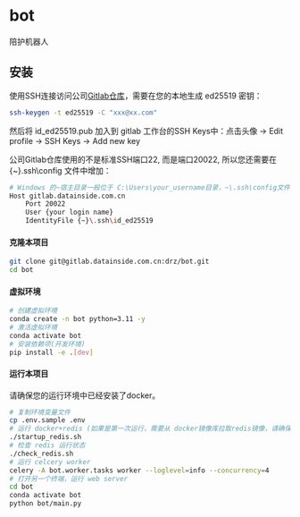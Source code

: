 # bot

陪护机器人

## 安装
使用SSH连接访问公司[Gitlab仓库](https://gitlab.datainside.com.cn:20443)，需要在您的本地生成 ed25519 密钥：
```bash
ssh-keygen -t ed25519 -C "xxx@xx.com"
```
然后将 id_ed25519.pub 加入到 gitlab 工作台的SSH Keys中：点击头像 -> Edit profile -> SSH Keys -> Add new key

公司Gitlab仓库使用的不是标准SSH端口22, 而是端口20022, 所以您还需要在 {~}\.ssh\config 文件中增加：

```bash
# Windows 的~宿主目录一般位于 C:\Users\your_username目录，~\.ssh\config文件中增加：
Host gitlab.datainside.com.cn
	Port 20022
	User {your login name}
	IdentityFile {~}\.ssh\id_ed25519
```

#### 克隆本项目
```bash
git clone git@gitlab.datainside.com.cn:drz/bot.git
cd bot
```
#### 虚拟环境
```bash
# 创建虚拟环境
conda create -n bot python=3.11 -y
# 激活虚拟环境
conda activate bot
# 安装依赖项(开发环境)
pip install -e .[dev]
```
#### 运行本项目
请确保您的运行环境中已经安装了docker。
```bash
# 复制环境变量文件
cp .env.sample .env
# 运行 docker+redis (如果是第一次运行，需要从 docker镜像库拉取redis镜像，请确保您的网络能够正常拉取docker镜像。)
./startup_redis.sh
# 检查 redis 运行状态
./check_redis.sh
# 运行 celcery worker
celery -A bot.worker.tasks worker --loglevel=info --concurrency=4
# 打开另一个终端，运行 web server
cd bot
conda activate bot
python bot/main.py
```
